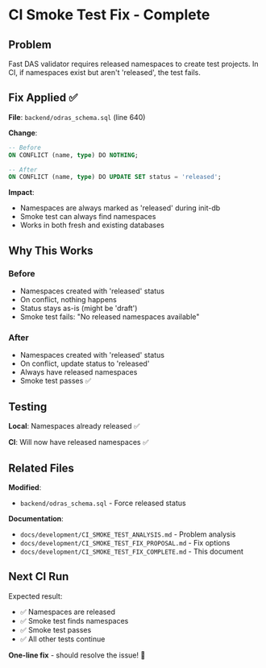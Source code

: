 # CI Smoke Test Fix - Complete

## Problem
Fast DAS validator requires released namespaces to create test projects. In CI, if namespaces exist but aren't 'released', the test fails.

## Fix Applied ✅

**File**: `backend/odras_schema.sql` (line 640)

**Change**:
```sql
-- Before
ON CONFLICT (name, type) DO NOTHING;

-- After  
ON CONFLICT (name, type) DO UPDATE SET status = 'released';
```

**Impact**:
- Namespaces are always marked as 'released' during init-db
- Smoke test can always find namespaces
- Works in both fresh and existing databases

## Why This Works

### Before
- Namespaces created with 'released' status
- On conflict, nothing happens
- Status stays as-is (might be 'draft')
- Smoke test fails: "No released namespaces available"

### After
- Namespaces created with 'released' status
- On conflict, update status to 'released'
- Always have released namespaces
- Smoke test passes ✅

## Testing

**Local**: Namespaces already released ✅

**CI**: Will now have released namespaces ✅

## Related Files

**Modified**:
- `backend/odras_schema.sql` - Force released status

**Documentation**:
- `docs/development/CI_SMOKE_TEST_ANALYSIS.md` - Problem analysis
- `docs/development/CI_SMOKE_TEST_FIX_PROPOSAL.md` - Fix options
- `docs/development/CI_SMOKE_TEST_FIX_COMPLETE.md` - This document

## Next CI Run

Expected result:
- ✅ Namespaces are released
- ✅ Smoke test finds namespaces
- ✅ Smoke test passes
- ✅ All other tests continue

**One-line fix** - should resolve the issue! 🎯

